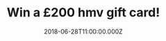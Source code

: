 ---
campaign-uuid: "c-de615f84-9eac-420f-a8f2-efeeb3b25caf"
type: "Competition"
category: "Gifts"
date: "2018-06-28T11:00:00.000Z"
end-date: "2018-07-28T23:59:00.000Z"
disable-form: false
is_promoted: false
has_entry_page: true
title: "Win a £200 hmv gift card!"
competition-description: "<p>Want Ariana Grande’s new album? or maybe Florence and\
  \ the Machine’s limited edition Vinyl? If so… we have great news for YOU! We’re\
  \ giving away a fantastic £200 hmv gift card for you to spend and enjoy the best\
  \ music, movies & more!</p>\n<p>Do you want it? Click below for a chance to win!</p>\n"
hero-header: "Win a £200 hmv gift card!"
terms-confirmation: "N/A"
banner-img: "https://assets.expresslyapp.com/asset-9729e78d-6d11-4011-a542-96bebc2a2a51.jpg"
logo-left-href: "https://www.hmv.com/"
logo-left-image: "https://assets.expresslyapp.com/asset-bcc60982-5669-4efd-8a8e-07dbf2627f52.jpg"
logo-left-title: "hmv"
bg-image-hero: "https://assets.expresslyapp.com/asset-021d6c97-d9eb-4e35-bdf3-de63509eb484.png"
bg-image-first: "https://assets.expresslyapp.com/asset-7904dc90-46ed-4530-8ecf-c2f3567ed03e.jpg"
bg-image-second: "https://assets.expresslyapp.com/asset-65375f33-d662-48ea-9676-e2165b3fb369.jpg"
section1-content: "<p>hmv is a leading specialist retailer of music, film, games and\
  \ technology products, with over 120 stores around the UK, offering a wide selection\
  \ of new release and catalogue titles. hmv make music and entertainment available\
  \ to its customers in every format imaginable: from sheet music and the earliest\
  \ gramophone 78s to today’s digital downloads!</p>\n<p> And of course, notably also\
  \ taken in vinyl singles and albums, cassettes and CDs as well as film and TV content\
  \ on VHS, DVD & Blu-ray and games titles across all platforms!</p>\n"
section2-content: "<p>We want YOU to take advantage of all their music and entertainment\
  \ that is why we've managed to get our hands on a £200 hmv gift card for you to\
  \ spend and enjoy all of hmv content!</p>\n<p>Enter the form below and treat yourself\
  \ with that new album you've always wanted!</p>\n"
entry-title: "Win a £200 hmv gift card!"
entry-content: "<p>Enter the draw to win a a £200 hmv gift card by completing the\
  \ form below before 23:59 on 28th July 2018.</p>\n"
has-winner: false
winner-title: "CONGRATULATIONS to Natalie B. who won a £200 hmv gift card!"
winner-banner: "https://assets.expresslyapp.com/asset-e74892e9-bb7e-4807-8860-f31d7cfe37e0.jpg"
prize-description: "A £200 hmv gift card."
special-conditions: "Multiple entries are allowed up to one every day."
country-restrictions:
- "GB"
---